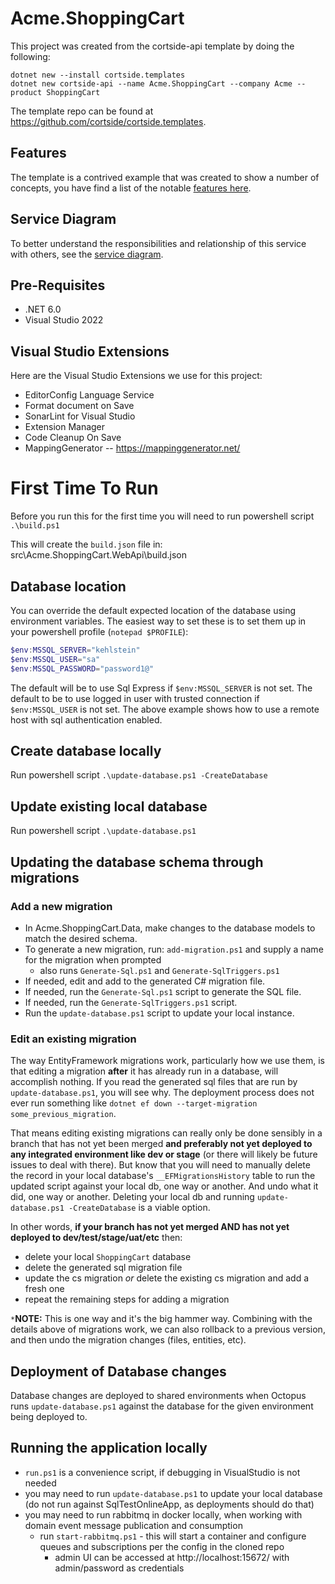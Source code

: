# Acme.ShoppingCart

This project was created from the cortside-api template by doing the following:

```text
dotnet new --install cortside.templates
dotnet new cortside-api --name Acme.ShoppingCart --company Acme --product ShoppingCart
```

The template repo can be found at https://github.com/cortside/cortside.templates.

## Features

The template is a contrived example that was created to show a number of concepts, you have find a list of the notable [features here](Features.md).

## Service Diagram

To better understand the responsibilities and relationship of this service with others, see the [service diagram](docs/ServiceDiagram.md).

## Pre-Requisites

* .NET 6.0
* Visual Studio 2022

## Visual Studio Extensions

Here are the Visual Studio Extensions we use for this project:

- EditorConfig Language Service
- Format document on Save
- SonarLint for Visual Studio
- Extension Manager
- Code Cleanup On Save
- MappingGenerator -- https://mappinggenerator.net/

# First Time To Run

Before you run this for the first time you will need to run powershell script `.\build.ps1`

This will create the `build.json` file in:
src\Acme.ShoppingCart.WebApi\build.json

## Database location

You can override the default expected location of the database using environment variables.  The easiest way to set these is to set them up in your powershell profile (`notepad $PROFILE`):

```powershell
$env:MSSQL_SERVER="kehlstein"
$env:MSSQL_USER="sa"
$env:MSSQL_PASSWORD="password1@"
```

The default will be to use Sql Express if `$env:MSSQL_SERVER` is not set.  The default to be to use logged in user with trusted connection if `$env:MSSQL_USER` is not set.  The above example shows how to use a remote host with sql authentication enabled.

## Create database locally

Run powershell script `.\update-database.ps1 -CreateDatabase`

## Update existing local database

Run powershell script `.\update-database.ps1`

## Updating the database schema through migrations

### Add a new migration

- In Acme.ShoppingCart.Data, make changes to the database models to match the desired schema.
- To generate a new migration, run: `add-migration.ps1` and supply a name for the migration when prompted
  - also runs `Generate-Sql.ps1` and `Generate-SqlTriggers.ps1`
- If needed, edit and add to the generated C# migration file.
- If needed, run the `Generate-Sql.ps1` script to generate the SQL file.
- If needed, run the `Generate-SqlTriggers.ps1` script.
- Run the `update-database.ps1` script to update your local instance.

### Edit an existing migration

The way EntityFramework migrations work, particularly how we use them, is that editing a migration **after** it has already run in a database, will accomplish nothing. If you read the generated sql files that are run by `update-database.ps1`, you will see why. The deployment process does not ever run something like `dotnet ef down --target-migration some_previous_migration`.

That means editing existing migrations can really only be done sensibly in a branch that has not yet been merged **and preferably not yet deployed to any integrated environment like dev or stage** (or there will likely be future issues to deal with there). But know that you will need to manually delete the record in your local database's `__EFMigrationsHistory` table to run the updated script against your local db, one way or another. And undo what it did, one way or another. Deleting your local db and running `update-database.ps1 -CreateDatabase` is a viable option.

In other words, **if your branch has not yet merged AND has not yet deployed to dev/test/stage/uat/etc** then:

- delete your local `ShoppingCart` database
- delete the generated sql migration file
- update the cs migration _or_ delete the existing cs migration and add a fresh one
- repeat the remaining steps for adding a migration

`*`**NOTE:** This is one way and it's the big hammer way. Combining with the details above of migrations work, we can also rollback to a previous version, and then undo the migration changes (files, entities, etc).

## Deployment of Database changes

Database changes are deployed to shared environments when Octopus runs `update-database.ps1` against the database for the given environment being deployed to.

## Running the application locally

- `run.ps1` is a convenience script, if debugging in VisualStudio is not needed
- you may need to run `update-database.ps1` to update your local database (do not run against SqlTestOnlineApp, as deployments should do that)
- you may need to run rabbitmq in docker locally, when working with domain event message publication and consumption
  - run `start-rabbitmq.ps1` - this will start a container and configure queues and subscriptions per the config in the cloned repo
    - admin UI can be accessed at http://localhost:15672/ with admin/password as credentials

